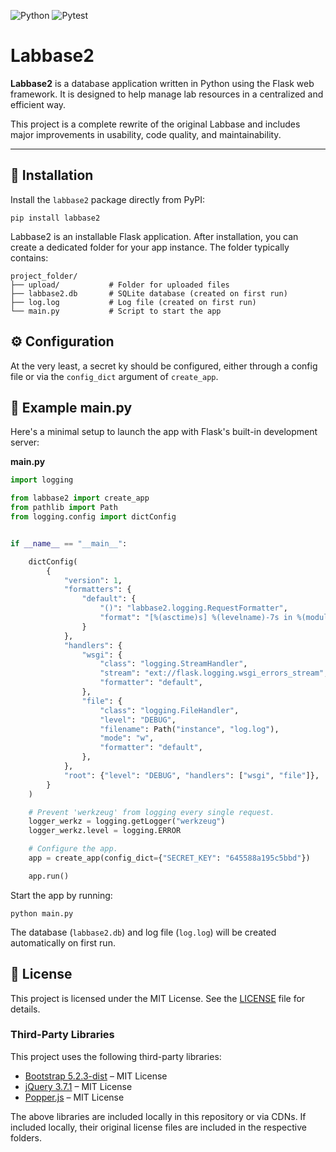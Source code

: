 ![Python](https://img.shields.io/badge/python-3.12-blue)
![Pytest](https://img.shields.io/badge/tests-pytest%20passed-brightgreen)

# Labbase2

**Labbase2** is a database application written in Python using the Flask web framework. It is designed to help manage lab resources in a centralized and efficient way.

This project is a complete rewrite of the original Labbase and includes major improvements in usability, code quality, and maintainability.

---

## 🚀 Installation

Install the `labbase2` package directly from PyPI:

````commandline
pip install labbase2
````

Labbase2 is an installable Flask application. After installation, you can create a dedicated folder for your app instance. The folder typically contains:

````commandline
project_folder/
├── upload/           # Folder for uploaded files
├── labbase2.db       # SQLite database (created on first run)
├── log.log           # Log file (created on first run)
└── main.py           # Script to start the app
````

## ⚙️ Configuration

At the very least, a secret ky should be configured, either through a config file or via the `config_dict` argument of `create_app`.

## 🧪 Example main.py
Here's a minimal setup to launch the app with Flask's built-in development server:

**main.py**
````python
import logging

from labbase2 import create_app
from pathlib import Path
from logging.config import dictConfig


if __name__ == "__main__":

    dictConfig(
        {
            "version": 1,
            "formatters": {
                "default": {
                    "()": "labbase2.logging.RequestFormatter",
                    "format": "[%(asctime)s] %(levelname)-7s in %(module)-10s: [%(user)s] %(message)s",
                }
            },
            "handlers": {
                "wsgi": {
                    "class": "logging.StreamHandler",
                    "stream": "ext://flask.logging.wsgi_errors_stream",
                    "formatter": "default",
                },
                "file": {
                    "class": "logging.FileHandler",
                    "level": "DEBUG",
                    "filename": Path("instance", "log.log"),
                    "mode": "w",
                    "formatter": "default",
                },
            },
            "root": {"level": "DEBUG", "handlers": ["wsgi", "file"]},
        }
    )

    # Prevent 'werkzeug' from logging every single request.
    logger_werkz = logging.getLogger("werkzeug")
    logger_werkz.level = logging.ERROR

    # Configure the app.
    app = create_app(config_dict={"SECRET_KEY": "645588a195c5bbd"})

    app.run()
````

Start the app by running:

````commandline
python main.py
````

The database (`labbase2.db`) and log file (`log.log`) will be created automatically on first run.


## 📄 License

This project is licensed under the MIT License. See the [LICENSE](./LICENSE) file for details.

### Third-Party Libraries

This project uses the following third-party libraries:

- [Bootstrap 5.2.3-dist](https://getbootstrap.com/) – MIT License
- [jQuery 3.7.1](https://jquery.com/) – MIT License
- [Popper.js](https://popper.js.org/) – MIT License

The above libraries are included locally in this repository or via CDNs. If included locally, their original license files are included in the respective folders.

